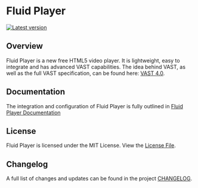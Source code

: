 # Fluid Player
[![Latest version](https://img.shields.io/badge/Latest%20Version-2.4.10-blue.svg)](https://github.com/fluid-player/fluid-player/releases/latest)

## Overview

Fluid Player is a new free HTML5 video player. It is lightweight, easy to integrate and has advanced VAST capabilities.
The idea behind VAST, as well as the full VAST specification, can be found here: [VAST 4.0](https://www.iab.com/guidelines/digital-video-ad-serving-template-vast-4-0/).

## Documentation
The integration and configuration of Fluid Player is fully outlined in [Fluid Player Documentation](http://docs.fluidplayer.com)


## License

Fluid Player is licensed under the MIT License. View the [License File](LICENSE).

## Changelog

A full list of changes and updates can be found in the project [CHANGELOG](CHANGELOG.md).
